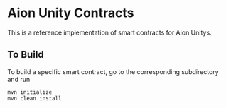 # Aion Unity Contracts

This is a reference implementation of smart contracts for Aion Unitys.


## To Build


To build a specific smart contract, go to the corresponding subdirectory and run
```
mvn initialize
mvn clean install
```
